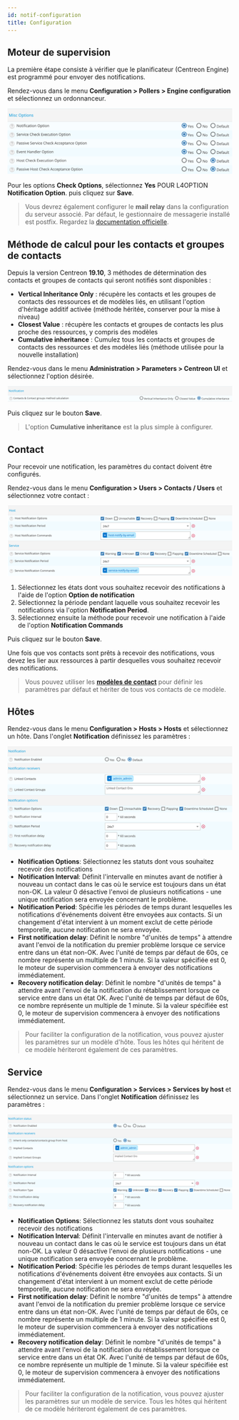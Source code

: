 ```yaml
---
id: notif-configuration
title: Configuration
---
```


## Moteur de supervision

La première étape consiste à vérifier que le planificateur (Centreon Engine) est programmé pour envoyer des
notifications.

Rendez-vous dans le menu **Configuration > Pollers > Engine configuration** et sélectionnez un ordonnanceur.

![image](../assets/alerts/notif_engine_conf.png)

Pour les options **Check Options**, sélectionnez **Yes** POUR L4OPTION **Notification Option**. puis cliquez sur
**Save**.

> Vous devrez également configurer le **mail relay** dans la configuration du serveur associé.
> Par défaut, le gestionnaire de messagerie installé est postfix. Regardez la [documentation officielle](http://www.postfix.org/BASIC_CONFIGURATION_README).

## Méthode de calcul pour les contacts et groupes de contacts

Depuis la version Centreon **19.10**, 3 méthodes de détermination des contacts et groupes de contacts qui seront
notifiés sont disponibles :

* **Vertical Inheritance Only** : récupère les contacts et les groupes de contacts des ressources et de modèles liés,
en utilisant l'option d'héritage additif activée (méthode héritée, conserver pour la mise à niveau)
* **Closest Value** : récupère les contacts et groupes de contacts les plus proche des ressources, y compris des modèles
* **Cumulative inheritance** : Cumulez tous les contacts et groupes de contacts des ressources et des modèles liés
(méthode utilisée pour la nouvelle installation)

Rendez-vous dans le menu **Administration > Parameters > Centreon UI** et sélectionnez l'option désirée.

![image](../assets/alerts/notif_centreon_config.png)

Puis cliquez sur le bouton **Save**.

> L'option **Cumulative inheritance** est la plus simple à configurer.

## Contact

Pour recevoir une notification, les paramètres du contact doivent être configurés.

Rendez-vous dans le menu **Configuration > Users > Contacts / Users** et sélectionnez votre contact :

![image](../assets/alerts/notif_contact_config.png)

1. Sélectionnez les états dont vous souhaitez recevoir des notifications à l'aide de l'option **Option de notification**
2. Sélectionnez la période pendant laquelle vous souhaitez recevoir les notifications via l'option **Notification Period**.
3. Sélectionnez ensuite la méthode pour recevoir une notification à l'aide de l'option **Notification Commands**

Puis cliquez sur le bouton **Save**.

Une fois que vos contacts sont prêts à recevoir des notifications, vous devez les lier aux ressources à partir desquelles
vous souhaitez recevoir des notifications.

> Vous pouvez utiliser les **[modèles de contact](../monitoring/templates#les-modèles-de-contacts)** pour définir les
> paramètres par défaut et hériter de tous vos contacts de ce modèle.

## Hôtes

Rendez-vous dans le menu **Configuration > Hosts > Hosts** et sélectionnez un hôte. Dans l'onglet **Notification**
définissez les paramètres :

![image](../assets/alerts/notif_host_config.png)

* **Notification Options**: Sélectionnez les statuts dont vous souhaitez recevoir des notifications
* **Notification Interval**: Définit l'intervalle en minutes avant de notifier à nouveau un contact dans le cas où le
service est toujours dans un état non-OK. La valeur 0 désactive l'envoi de plusieurs notifications - une unique
notification sera envoyée concernant le problème.
* **Notification Period**: Spécifie les périodes de temps durant lesquelles les notifications d'événements doivent
être envoyées aux contacts. Si un changement d'état intervient à un moment exclut de cette période temporelle,
aucune notification ne sera envoyée.
* **First notification delay**: Définit le nombre "d'unités de temps" à attendre avant l'envoi de la notification du
premier problème lorsque ce service entre dans un état non-OK. Avec l'unité de temps par défaut de 60s, ce nombre
représente un multiple de 1 minute. Si la valeur spécifiée est 0, le moteur de supervision commencera à envoyer des
notifications immédiatement.
* **Recovery notification delay**: Définit le nombre "d'unités de temps" à attendre avant l'envoi de la notification du
rétablissement lorsque ce service entre dans un état OK. Avec l'unité de temps par défaut de 60s, ce nombre représente
un multiple de 1 minute. Si la valeur spécifiée est 0, le moteur de supervision commencera à envoyer des notifications
immédiatement.

> Pour faciliter la configuration de la notification, vous pouvez ajuster les paramètres sur un modèle d'hôte. Tous les
> hôtes qui héritent de ce modèle hériteront également de ces paramètres.

## Service

Rendez-vous dans le menu **Configuration > Services > Services by host** et sélectionnez un service. Dans l'onglet
**Notification** définissez les paramètres :

![image](../assets/alerts/notif_service_config.png)

* **Notification Options**: Sélectionnez les statuts dont vous souhaitez recevoir des notifications
* **Notification Interval**: Définit l'intervalle en minutes avant de notifier à nouveau un contact dans le cas où le
service est toujours dans un état non-OK. La valeur 0 désactive l'envoi de plusieurs notifications - une unique
notification sera envoyée concernant le problème.
* **Notification Period**: Spécifie les périodes de temps durant lesquelles les notifications d'événements doivent
être envoyées aux contacts. Si un changement d'état intervient à un moment exclut de cette période temporelle,
aucune notification ne sera envoyée.
* **First notification delay**: Définit le nombre "d'unités de temps" à attendre avant l'envoi de la notification du
premier problème lorsque ce service entre dans un état non-OK. Avec l'unité de temps par défaut de 60s, ce nombre
représente un multiple de 1 minute. Si la valeur spécifiée est 0, le moteur de supervision commencera à envoyer des
notifications immédiatement.
* **Recovery notification delay**: Définit le nombre "d'unités de temps" à attendre avant l'envoi de la notification du
rétablissement lorsque ce service entre dans un état OK. Avec l'unité de temps par défaut de 60s, ce nombre représente
un multiple de 1 minute. Si la valeur spécifiée est 0, le moteur de supervision commencera à envoyer des notifications
immédiatement.

> Pour faciliter la configuration de la notification, vous pouvez ajuster les paramètres sur un modèle de service. Tous
> les hôtes qui héritent de ce modèle hériteront également de ces paramètres.

